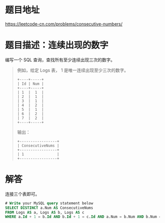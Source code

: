 
# 题目地址
https://leetcode-cn.com/problems/consecutive-numbers/

# 题目描述：连续出现的数字

编写一个 SQL 查询，查找所有至少连续出现三次的数字。

>例如，给定 Logs 表， 1 是唯一连续出现至少三次的数字。
>```
>+----+-----+
>| Id | Num |
>+----+-----+
>| 1  |  1  |
>| 2  |  1  |
>| 3  |  1  |
>| 4  |  2  |
>| 5  |  1  |
>| 6  |  2  |
>| 7  |  2  |
>+----+-----+
>```
>
>输出：
>```
>+-----------------+
>| ConsecutiveNums |
>+-----------------+
>| 1               |
>+-----------------+
>```

# 解答
连接三个表即可。

```sql
# Write your MySQL query statement below
SELECT DISTINCT a.Num AS ConsecutiveNums 
FROM Logs AS a, Logs AS b, Logs AS c
WHERE a.Id + 1 = b.Id AND b.Id + 1 = c.Id AND a.Num = b.Num AND b.Num = c.Num 
```
